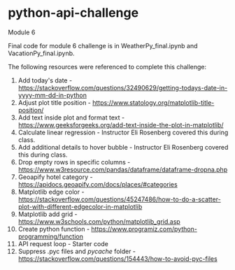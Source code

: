 # python-api-challenge
Module 6

Final code for module 6 challenge is in WeatherPy_final.ipynb and VacationPy_final.ipynb.

The following resources were referenced to complete this challenge:

1. Add today's date - https://stackoverflow.com/questions/32490629/getting-todays-date-in-yyyy-mm-dd-in-python
2. Adjust plot title position - https://www.statology.org/matplotlib-title-position/
3. Add text inside plot and format text - https://www.geeksforgeeks.org/add-text-inside-the-plot-in-matplotlib/
4. Calculate linear regression - Instructor Eli Rosenberg covered this during class.
5. Add additional details to hover bubble - Instructor Eli Rosenberg covered this during class.
6. Drop empty rows in specific columns - https://www.w3resource.com/pandas/dataframe/dataframe-dropna.php
7. Geoapify hotel category - https://apidocs.geoapify.com/docs/places/#categories
8. Matplotlib edge color - https://stackoverflow.com/questions/45247486/how-to-do-a-scatter-plot-with-different-edgecolor-in-matplotlib
9. Matplotlib add grid - https://www.w3schools.com/python/matplotlib_grid.asp
10. Create python function - https://www.programiz.com/python-programming/function
11. API request loop - Starter code
12. Suppress .pyc files and _pycache_ folder - https://stackoverflow.com/questions/154443/how-to-avoid-pyc-files